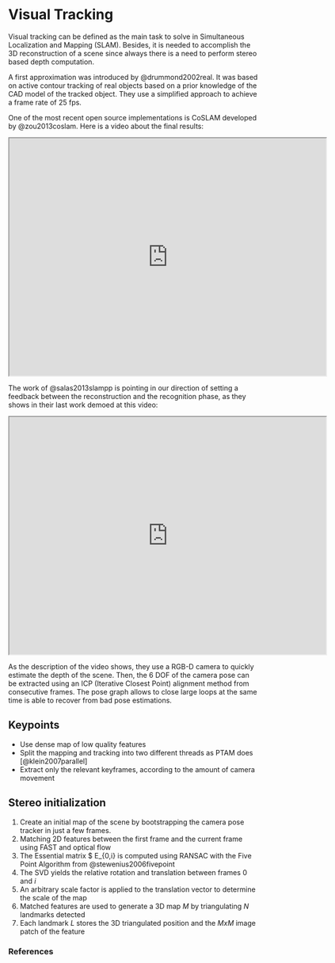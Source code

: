 # Visual Tracking

Visual tracking can be defined as the main task to solve in Simultaneous Localization and Mapping (SLAM). Besides, it is needed to accomplish the 3D reconstruction of a scene since always there is a need to perform stereo based depth computation.

A first approximation was introduced by @drummond2002real. It was based on active contour tracking of real objects based on a prior knowledge of the CAD model of the tracked object. They use a simplified approach to achieve a frame rate of 25 fps.

One of the most recent open source implementations is CoSLAM developed by @zou2013coslam. Here is a video about the final results:

<iframe width="640" height="480" src="http://www.youtube.com/embed/eK_4Sf_m9bQ?rel=0"></iframe>

The work of @salas2013slampp is pointing in our direction of setting a feedback between the reconstruction and the recognition phase, as they shows in their last work demoed at this video:

<iframe width="640" height="480" src="http://www.youtube.com/embed/tmrAh1CqCRo?rel=0"></iframe>

As the description of the video shows, they use a RGB-D camera to quickly estimate the depth of the scene. Then, the 6 DOF of the camera pose can be extracted using an ICP (Iterative Closest Point) alignment method from consecutive frames. The pose graph allows to close large loops at the same time is able to recover from bad pose estimations.

## Keypoints

- Use dense map of low quality features
- Split the mapping and tracking into two different threads as PTAM does [@klein2007parallel]
- Extract only the relevant keyframes, according to the amount of camera movement

## Stereo initialization

1. Create an initial map of the scene by bootstrapping the camera pose tracker in just a few frames.
2. Matching 2D features between the first frame and the current frame using FAST and optical flow
3. The Essential matrix $ E_{0,i} is computed using RANSAC with the Five Point Algorithm from @stewenius2006fivepoint
4. The SVD yields the relative rotation and translation between frames $0$ and $i$
5. An arbitrary scale factor is applied to the translation vector to determine the scale of the map
6. Matched features are used to generate a 3D map $M$ by triangulating $N$ landmarks detected
7. Each landmark $L$ stores the 3D triangulated position and the $MxM$ image patch of the feature

### References
